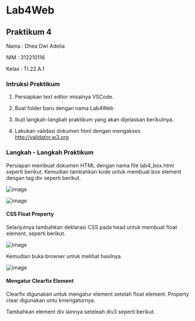 # Lab4Web

## Praktikum 4

Nama : Dhea Dwi Adelia

NIM : 312210116

Kelas : TI.22.A.1

### Intruksi Praktikum

1. Persiapkan text editor misalnya VSCode.
   
2. Buat folder baru dengan nama Lab4Web
   
3. Ikuti langkah-langkah praktikum yang akan dijelaskan berikutnya.
   
4. Lakukan validasi dokumen html dengan mengakses http://validator.w3.org


### Langkah - Langkah Praktikum

Persiapan membuat dokumen HTML dengan nama file lab4_box.html seperti berikut. Kemudian tambahkan kode untuk membuat box element dengan tag div seperti berikut.

![image](https://github.com/adeliadhea06/Lab4Web/assets/115794875/2f6ebb9f-6d26-4b1b-8359-be03fbcf7263)

![image](https://github.com/adeliadhea06/Lab4Web/assets/115794875/59286eed-85ec-498b-bc1d-fdc2e8dc1afe)


#### CSS Float Property

Selanjutnya tambahkan deklarasi CSS pada head untuk membuat float element, seperti berikut.

![image](https://github.com/adeliadhea06/Lab4Web/assets/115794875/26baf51d-6260-4509-91cf-fbadff1c1f67)

Kemudian buka browser untuk melihat hasilnya.

![image](https://github.com/adeliadhea06/Lab4Web/assets/115794875/0ba66b2d-e674-440c-a5cd-422f864cdd9e)


#### Mengatur Clearfix Element
Clearfix digunakan untuk mengatur element setelah float element. Property clear digunakan untu kmengaturnya.

Tambahkan element div lainnya seteleah div3 seperti berikut.


